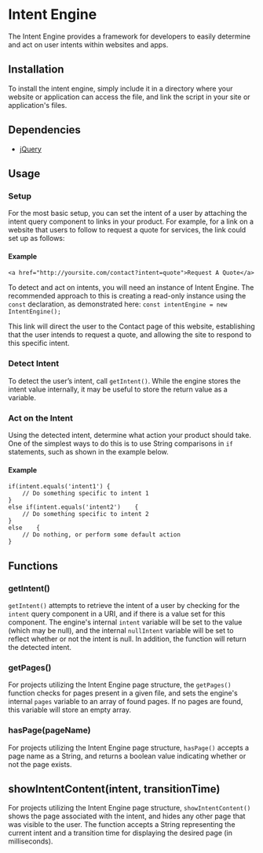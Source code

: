 # Intent Engine
The Intent Engine provides a framework for developers to easily determine and act on user intents within websites and apps.

## Installation
To install the intent engine, simply include it in a directory where your website or application can access the file, and link the script in your site or application's files.

## Dependencies
* [jQuery](https://jquery.com/)

## Usage
### Setup
For the most basic setup, you can set the intent of a user by attaching the intent query component to links in your product. For example, for a link on a website that users to follow to request a quote for services, the link could set up as follows:

#### Example
`<a href="http://yoursite.com/contact?intent=quote">Request A Quote</a>`

To detect and act on intents, you will need an instance of Intent Engine. The recommended approach to this is creating a read-only instance using the `const` declaration, as demonstrated here:
`const intentEngine = new IntentEngine();`

This link will direct the user to the Contact page of this website, establishing that the user intends to request a quote, and allowing the site to respond to this specific intent.

### Detect Intent
To detect the user’s intent, call `getIntent()`. While the engine stores the intent value internally, it may be useful to store the return value as a variable.

### Act on the Intent
Using the detected intent, determine what action your product should take. One of the simplest ways to do this is to use String comparisons in `if` statements, such as shown in the example below.

#### Example
```
if(intent.equals('intent1')	{
	// Do something specific to intent 1
}
else if(intent.equals('intent2')	{
	// Do something specific to intent 2
}
else	{
	// Do nothing, or perform some default action
}
```

## Functions
### getIntent()
`getIntent()` attempts to retrieve the intent of a user by checking for the `intent` query component in a URI, and if there is a value set for this component. The engine's internal `intent` variable will be set to the value (which may be null), and the internal `nullIntent` variable will be set to reflect whether or not the intent is null. In addition, the function will return the detected intent.

### getPages()
For projects utilizing the Intent Engine page structure, the `getPages()` function checks for pages present in a given file, and sets the engine's internal `pages` variable to an array of found pages. If no pages are found, this variable will store an empty array.

### hasPage(pageName)
For projects utilizing the Intent Engine page structure, `hasPage()` accepts a page name as a String, and returns a boolean value indicating whether or not the page exists.

## showIntentContent(intent, transitionTime)
For projects utilizing the Intent Engine page structure, `showIntentContent()` shows the page associated with the intent, and hides any other page that was visible to the user. The function accepts a String representing the current intent and a transition time for displaying the desired page (in milliseconds).
